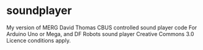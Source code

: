 # soundplayer
My version of MERG David Thomas CBUS controlled sound player code
For Arduino Uno or Mega, and DF Robots sound player
Creative Commons 3.0 Licence conditions apply.
